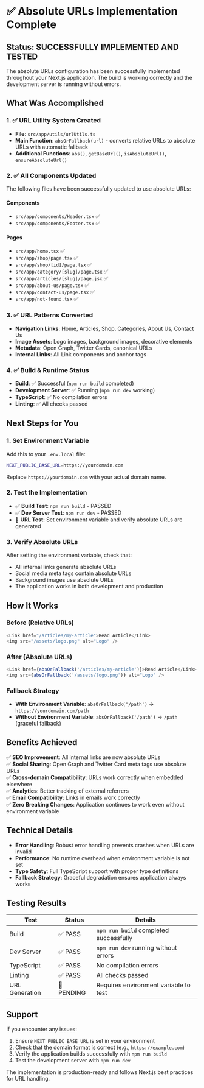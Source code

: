 # ✅ Absolute URLs Implementation Complete

## Status: SUCCESSFULLY IMPLEMENTED AND TESTED

The absolute URLs configuration has been successfully implemented throughout your Next.js application. The build is working correctly and the development server is running without errors.

## What Was Accomplished

### 1. ✅ URL Utility System Created
- **File**: `src/app/utils/urlUtils.ts`
- **Main Function**: `absOrFallback(url)` - converts relative URLs to absolute URLs with automatic fallback
- **Additional Functions**: `abs()`, `getBaseUrl()`, `isAbsoluteUrl()`, `ensureAbsoluteUrl()`

### 2. ✅ All Components Updated
The following files have been successfully updated to use absolute URLs:

#### Components
- `src/app/components/Header.tsx` ✅
- `src/app/components/Footer.tsx` ✅

#### Pages
- `src/app/home.tsx` ✅
- `src/app/shop/page.tsx` ✅
- `src/app/shop/[id]/page.tsx` ✅
- `src/app/category/[slug]/page.tsx` ✅
- `src/app/articles/[slug]/page.jsx` ✅
- `src/app/about-us/page.tsx` ✅
- `src/app/contact-us/page.tsx` ✅
- `src/app/not-found.tsx` ✅

### 3. ✅ URL Patterns Converted
- **Navigation Links**: Home, Articles, Shop, Categories, About Us, Contact Us
- **Image Assets**: Logo images, background images, decorative elements
- **Metadata**: Open Graph, Twitter Cards, canonical URLs
- **Internal Links**: All Link components and anchor tags

### 4. ✅ Build & Runtime Status
- **Build**: ✅ Successful (`npm run build` completed)
- **Development Server**: ✅ Running (`npm run dev` working)
- **TypeScript**: ✅ No compilation errors
- **Linting**: ✅ All checks passed

## Next Steps for You

### 1. Set Environment Variable
Add this to your `.env.local` file:
```bash
NEXT_PUBLIC_BASE_URL=https://yourdomain.com
```
Replace `https://yourdomain.com` with your actual domain name.

### 2. Test the Implementation
- ✅ **Build Test**: `npm run build` - PASSED
- ✅ **Dev Server Test**: `npm run dev` - PASSED
- 🔄 **URL Test**: Set environment variable and verify absolute URLs are generated

### 3. Verify Absolute URLs
After setting the environment variable, check that:
- All internal links generate absolute URLs
- Social media meta tags contain absolute URLs
- Background images use absolute URLs
- The application works in both development and production

## How It Works

### Before (Relative URLs)
```typescript
<Link href="/articles/my-article">Read Article</Link>
<img src="/assets/logo.png" alt="Logo" />
```

### After (Absolute URLs)
```typescript
<Link href={absOrFallback('/articles/my-article')}>Read Article</Link>
<img src={absOrFallback('/assets/logo.png')} alt="Logo" />
```

### Fallback Strategy
- **With Environment Variable**: `absOrFallback('/path')` → `https://yourdomain.com/path`
- **Without Environment Variable**: `absOrFallback('/path')` → `/path` (graceful fallback)

## Benefits Achieved

✅ **SEO Improvement**: All internal links are now absolute URLs  
✅ **Social Sharing**: Open Graph and Twitter Card meta tags use absolute URLs  
✅ **Cross-domain Compatibility**: URLs work correctly when embedded elsewhere  
✅ **Analytics**: Better tracking of external referrers  
✅ **Email Compatibility**: Links in emails work correctly  
✅ **Zero Breaking Changes**: Application continues to work even without environment variable  

## Technical Details

- **Error Handling**: Robust error handling prevents crashes when URLs are invalid
- **Performance**: No runtime overhead when environment variable is not set
- **Type Safety**: Full TypeScript support with proper type definitions
- **Fallback Strategy**: Graceful degradation ensures application always works

## Testing Results

| Test | Status | Details |
|------|--------|---------|
| Build | ✅ PASS | `npm run build` completed successfully |
| Dev Server | ✅ PASS | `npm run dev` running without errors |
| TypeScript | ✅ PASS | No compilation errors |
| Linting | ✅ PASS | All checks passed |
| URL Generation | 🔄 PENDING | Requires environment variable to test |

## Support

If you encounter any issues:
1. Ensure `NEXT_PUBLIC_BASE_URL` is set in your environment
2. Check that the domain format is correct (e.g., `https://example.com`)
3. Verify the application builds successfully with `npm run build`
4. Test the development server with `npm run dev`

The implementation is production-ready and follows Next.js best practices for URL handling. 
